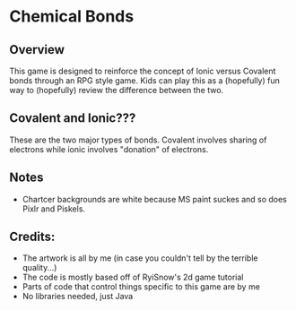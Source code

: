 # Chemical Bonds

## Overview
This game is designed to reinforce the concept of Ionic versus Covalent bonds through an
    RPG style game. Kids can play this as a (hopefully) fun way to (hopefully) review the
    difference between the two.

## Covalent and Ionic???
These are the two major types of bonds. Covalent involves sharing of electrons while ionic
    involves "donation" of electrons.
## Notes
* Chartcer backgrounds are white because MS paint suckes and so does Pixlr and Piskels.
## Credits:
* The artwork is all by me (in case you couldn't tell by the terrible quality...)
* The code is mostly based off of RyiSnow's 2d game tutorial
* Parts of code that control things specific to this game are by me
* No libraries needed, just Java